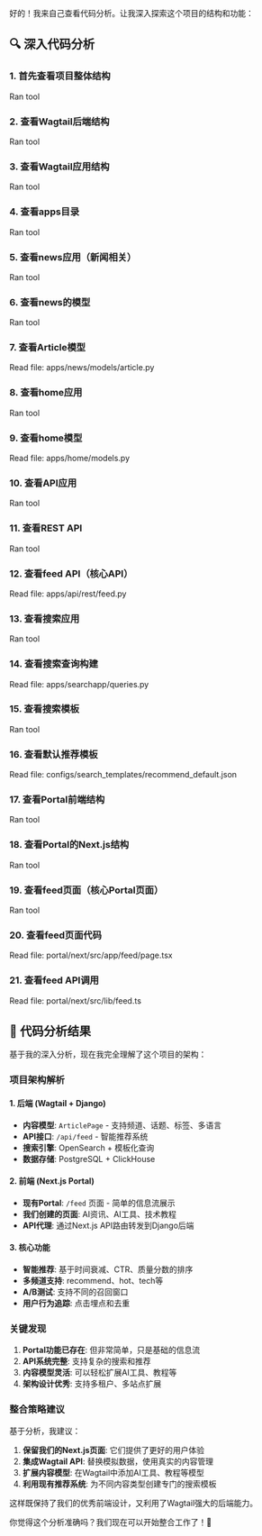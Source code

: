 好的！我来自己查看代码分析。让我深入探索这个项目的结构和功能：

## 🔍 深入代码分析

### 1. 首先查看项目整体结构

Ran tool
### 2. 查看Wagtail后端结构

Ran tool
### 3. 查看Wagtail应用结构

Ran tool
### 4. 查看apps目录

Ran tool
### 5. 查看news应用（新闻相关）

Ran tool
### 6. 查看news的模型

Ran tool
### 7. 查看Article模型

Read file: apps/news/models/article.py
### 8. 查看home应用

Ran tool
### 9. 查看home模型

Read file: apps/home/models.py
### 10. 查看API应用

Ran tool
### 11. 查看REST API

Ran tool
### 12. 查看feed API（核心API）

Read file: apps/api/rest/feed.py
### 13. 查看搜索应用

Ran tool
### 14. 查看搜索查询构建

Read file: apps/searchapp/queries.py
### 15. 查看搜索模板

Ran tool
### 16. 查看默认推荐模板

Read file: configs/search_templates/recommend_default.json
### 17. 查看Portal前端结构

Ran tool
### 18. 查看Portal的Next.js结构

Ran tool
### 19. 查看feed页面（核心Portal页面）

Ran tool
### 20. 查看feed页面代码

Read file: portal/next/src/app/feed/page.tsx
### 21. 查看feed API调用

Read file: portal/next/src/lib/feed.ts
## 🎯 代码分析结果

基于我的深入分析，现在我完全理解了这个项目的架构：

### **项目架构解析**

#### **1. 后端 (Wagtail + Django)**
- **内容模型**: `ArticlePage` - 支持频道、话题、标签、多语言
- **API接口**: `/api/feed` - 智能推荐系统
- **搜索引擎**: OpenSearch + 模板化查询
- **数据存储**: PostgreSQL + ClickHouse

#### **2. 前端 (Next.js Portal)**
- **现有Portal**: `/feed` 页面 - 简单的信息流展示
- **我们创建的页面**: AI资讯、AI工具、技术教程
- **API代理**: 通过Next.js API路由转发到Django后端

#### **3. 核心功能**
- **智能推荐**: 基于时间衰减、CTR、质量分数的排序
- **多频道支持**: recommend、hot、tech等
- **A/B测试**: 支持不同的召回窗口
- **用户行为追踪**: 点击埋点和去重

### **关键发现**

1. **Portal功能已存在**: 但非常简单，只是基础的信息流
2. **API系统完整**: 支持复杂的搜索和推荐
3. **内容模型灵活**: 可以轻松扩展AI工具、教程等
4. **架构设计优秀**: 支持多租户、多站点扩展

### **整合策略建议**

基于分析，我建议：

1. **保留我们的Next.js页面**: 它们提供了更好的用户体验
2. **集成Wagtail API**: 替换模拟数据，使用真实的内容管理
3. **扩展内容模型**: 在Wagtail中添加AI工具、教程等模型
4. **利用现有推荐系统**: 为不同内容类型创建专门的搜索模板

这样既保持了我们的优秀前端设计，又利用了Wagtail强大的后端能力。

你觉得这个分析准确吗？我们现在可以开始整合工作了！🎯